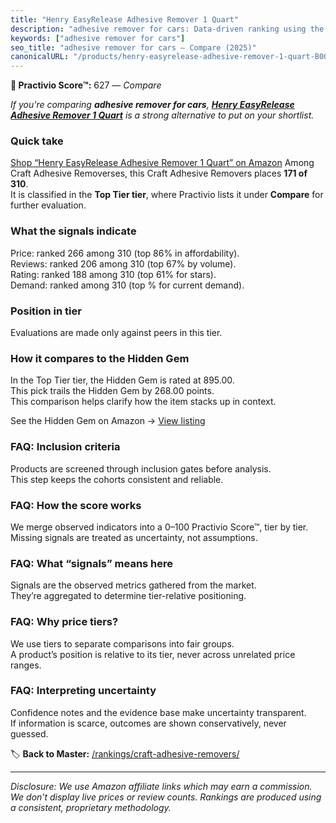 ```yaml
---
title: "Henry EasyRelease Adhesive Remover 1 Quart"
description: "adhesive remover for cars: Data-driven ranking using the Practivio Score™. Positioned by quality, value, demand, findability, momentum."
keywords: ["adhesive remover for cars"]
seo_title: "adhesive remover for cars — Compare (2025)"
canonicalURL: "/products/henry-easyrelease-adhesive-remover-1-quart-B00FX9KPGW/"
---
```


**🛒 Practivio Score™:** 627 — _Compare_


*If you're comparing **adhesive remover for cars**, **[Henry EasyRelease Adhesive Remover 1 Quart](https://www.amazon.com/dp/B00FX9KPGW?tag=practivio-20)** is a strong alternative to put on your shortlist.*
### Quick take
[Shop “Henry EasyRelease Adhesive Remover 1 Quart” on Amazon](https://www.amazon.com/dp/B00FX9KPGW?tag=practivio-20)
Among Craft Adhesive Removerses, this Craft Adhesive Removers places **171 of 310**.  
It is classified in the **Top Tier tier**, where Practivio lists it under **Compare** for further evaluation.

### What the signals indicate
Price: ranked 266 among 310 (top 86% in affordability).  
Reviews: ranked 206 among 310 (top 67% by volume).  
Rating: ranked 188 among 310 (top 61% for stars).  
Demand: ranked  among 310 (top % for current demand).

### Position in tier
Evaluations are made only against peers in this tier.

### How it compares to the Hidden Gem
In the Top Tier tier, the Hidden Gem is rated at 895.00.  
This pick trails the Hidden Gem by 268.00 points.  
This comparison helps clarify how the item stacks up in context.  

See the Hidden Gem on Amazon → [View listing](https://www.amazon.com/dp/B00FJF0O2K?tag=practivio-20)

### FAQ: Inclusion criteria
Products are screened through inclusion gates before analysis.  
This step keeps the cohorts consistent and reliable.

### FAQ: How the score works
We merge observed indicators into a 0–100 Practivio Score™, tier by tier.  
Missing signals are treated as uncertainty, not assumptions.

### FAQ: What “signals” means here
Signals are the observed metrics gathered from the market.  
They’re aggregated to determine tier-relative positioning.

### FAQ: Why price tiers?
We use tiers to separate comparisons into fair groups.  
A product’s position is relative to its tier, never across unrelated price ranges.

### FAQ: Interpreting uncertainty
Confidence notes and the evidence base make uncertainty transparent.  
If information is scarce, outcomes are shown conservatively, never guessed.

<!-- Missing template for Compare/CompareWithinPriceClass -->


🏷️ **Back to Master:** [/rankings/craft-adhesive-removers/](/rankings/craft-adhesive-removers/)

---
_Disclosure: We use Amazon affiliate links which may earn a commission. We don’t display live prices or review counts. Rankings are produced using a consistent, proprietary methodology._
